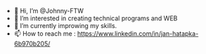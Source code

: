 - 👋 Hi, I’m @Johnny-FTW
- 👀 I’m interested in creating technical programs and WEB
- 🌱 I’m currently improwing my skills.
- 📫 How to reach me : https://www.linkedin.com/in/jan-hatapka-6b970b205/

<!---
Johnny-FTW/Johnny-FTW is a ✨ special ✨ repository because its `README.md` (this file) appears on your GitHub profile.
You can click the Preview link to take a look at your changes.
--->
